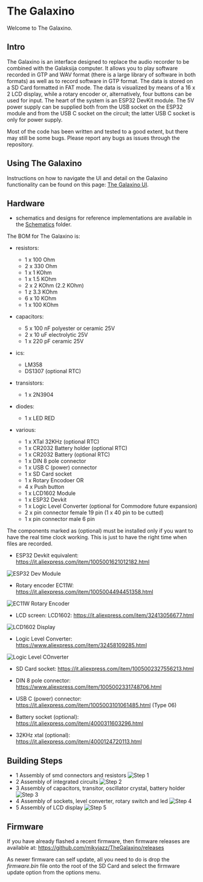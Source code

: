 # The Galaxino

Welcome to The Galaxino.  

## Intro

The Galaxino is an interface designed to replace the audio recorder to be combined with the Galaksija computer.
It allows you to play software recorded in GTP and WAV format (there is a large library of software in both formats) as well as to record software in GTP format.
The data is stored on a SD Card formatted in FAT mode.
The data is visualized by means of a 16 x 2 LCD display, while a rotary encoder or, alternatively, four buttons can be used for input.
The heart of the system is an ESP32 DevKit module.
The 5V power supply can be supplied both from the USB socket on the ESP32 module and from the USB C socket on the circuit; the latter USB C socket is only for power supply.

Most of the code has been written and tested to a good extent, but there may still be some bugs.
Please report any bugs as issues through the repository.

## Using The Galaxino

Instructions on how to navigate the UI and detail on the Galaxino functionality can be found on this page: [The Galaxino UI](docs/ui/Galaxino-UI.md).

## Hardware

- schematics and designs for reference implementations are available in the [Schematics](docs/schematics) folder.


The BOM for The Galaxino is:

- resistors:
    - 1 x 100 Ohm
    - 2 x 330 Ohm
    - 1 x 1 KOhm
    - 1 x 1.5 KOhm
    - 2 x 2 KOhm (2.2 KOhm)
    - 1 z 3.3 KOhm
    - 6 x 10 KOhm 
    - 1 x 100 KOhm 

- capacitors:
    - 5 x 100 nF polyester or ceramic 25V
    - 2 x 10 uF electrolytic 25V
    - 1 x 220 pF ceramic 25V

- ics:
    - LM358
    - DS1307 (optional RTC)

- transistors:
    - 1 x 2N3904

- diodes:
    - 1 x LED RED

- various:
    - 1 x XTal 32KHz (optional RTC)
    - 1 x CR2032 Battery holder (optional RTC)
    - 1 x CR2032 Battery (optional RTC)
    - 1 x DIN 8 pole connector
    - 1 x USB C (power) connector
    - 1 x SD Card socket
    - 1 x Rotary Encodoer
        OR
    - 4 x Push button
    - 1 x LCD1602 Module
    - 1 x ESP32 Devkit
    - 1 x Logic Level Converter (optional for Commodore future expansion)
    - 2 x pin connector female 19 pin (1 x 40 pin to be cutted)
    - 1 x pin connector male 6 pin

The components marked as (optional) must be installed only if you want to have the real time clock working. This is just to have the right time when files are recorded.

- ESP32 Devkit equivalent: https://it.aliexpress.com/item/1005001621012182.html

![ESP32 Dev Module](docs/img/ESP32_Dev_Module.png?raw=true "ESP32 Dev Module")

- Rotary encoder EC11W: https://it.aliexpress.com/item/1005004494451358.html

![EC11W Rotary Encoder](docs/img/rotary_encoder.jpg?raw=true "EC11W Rotary Encoder")

- LCD screen: LCD1602: https://it.aliexpress.com/item/32413056677.html

![LCD1602 Display](docs/img/LCD1602.png?raw=true "LCD1602 Display")

- Logic Level Converter: https://www.aliexpress.com/item/32458109285.html

![Logic Level COnverter](docs/img/level_converter.png?raw=true "Logic Level Converter")

- SD Card socket: https://it.aliexpress.com/item/1005002327556213.html

- DIN 8 pole connector: https://www.aliexpress.com/item/1005002331748706.html

- USB C (power) connector: https://it.aliexpress.com/item/1005003101061485.html (Type 06)

- Battery socket (optional): https://it.aliexpress.com/item/4000311603296.html

- 32KHz xtal (optional): https://it.aliexpress.com/item/4000124720113.html


## Building Steps

- 1 Assembly of smd connectors and resistors
![Step 1](docs/img/build_1.png?raw=true "Step 1")
- 2 Assembly of integrated circuits
![Step 2](docs/img/build_2.png?raw=true "Step 2")
- 3 Assembly of capacitors, transitor, oscillator crystal, battery holder
![Step 3](docs/img/build_3.png?raw=true "Step 3")
- 4 Assembly of sockets, level converter, rotary switch and led
![Step 4](docs/img/build_4.png?raw=true "Step 4")
- 5 Assembly of LCD display
![Step 5](docs/img/build_5.png?raw=true "Step 5")


## Firmware

If you have already flashed a recent firmware, then firmware releases are available at: https://github.com/mikyjazz/TheGalaxino/releases

As newer firmware can self update, all you need to do is drop the *firmware.bin* file onto the root of the SD Card and select the firmware update option from the options menu.
